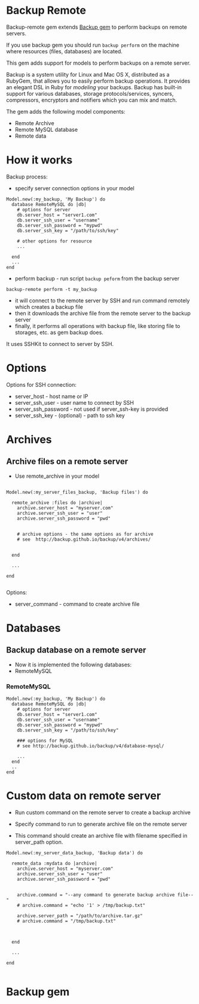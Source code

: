 Backup Remote
===========
Backup-remote gem extends [Backup gem](https://github.com/backup/backup) to perform backups on remote servers.

If you use backup gem you should run `backup perform` on the machine where resources (files, databases) are located.

This gem adds support for models to perform backups on a remote server.



Backup is a system utility for Linux and Mac OS X, distributed as a RubyGem, that allows you to easily perform backup
operations. It provides an elegant DSL in Ruby for _modeling_ your backups. 
Backup has built-in support for various databases, storage protocols/services, syncers, compressors, encryptors and notifiers which you can mix and match. 

The gem adds the following model components:
* Remote Archive
* Remote MySQL database
* Remote data




# How it works

Backup process:

* specify server connection options in your model

```
Model.new(:my_backup, 'My Backup') do
  database RemoteMySQL do |db|
    # options for server
    db.server_host = "server1.com"
    db.server_ssh_user = "username"
    db.server_ssh_password = "mypwd"
    db.server_ssh_key = "/path/to/ssh/key"
    
    # other options for resource
    ...
    
  end
  ...    
end
````

* perform backup - run script `backup peform` from the backup server
```
backup-remote perform -t my_backup
```

* it will connect to the remote server by SSH and run command remotely which creates a backup file
* then it downloads the archive file from the remote server to the backup server
* finally, it performs all operations with backup file, like storing file to storages, etc. as gem backup does.




It uses SSHKit to connect to server by SSH.



# Options

Options for SSH connection:
* server_host - host name or IP
* server_ssh_user - user name to connect by SSH
* server_ssh_password - not used if server_ssh-key is provided
* server_ssh_key - (optional) - path to ssh key



# Archives

## Archive files on a remote server

* Use remote_archive in your model


```

Model.new(:my_server_files_backup, 'Backup files') do

  remote_archive :files do |archive|
    archive.server_host = "myserver.com"
    archive.server_ssh_user = "user"
    archive.server_ssh_password = "pwd"


    # archive options - the same options as for archive
    # see  http://backup.github.io/backup/v4/archives/


  end
  
  ...
  
end  
    
```

Options:
* server_command - command to create archive file


# Databases

## Backup database on a remote server

* Now it is implemented the following databases:
* RemoteMySQL


### RemoteMySQL

```
Model.new(:my_backup, 'My Backup') do
  database RemoteMySQL do |db|
    # options for server
    db.server_host = "server1.com"
    db.server_ssh_user = "username"
    db.server_ssh_password = "mypwd"
    db.server_ssh_key = "/path/to/ssh/key"
    
    ### options for MySQL 
    # see http://backup.github.io/backup/v4/database-mysql/
    
    ...
  end
  ..
end

````



# Custom data on remote server

* Run custom command on the remote server to create a backup archive

* Specify command to run to generate archive file on the remote server

* This command should create an archive file with filename specified in server_path option.


```
Model.new(:my_server_data_backup, 'Backup data') do

  remote_data :mydata do |archive|
    archive.server_host = "myserver.com"
    archive.server_ssh_user = "user"
    archive.server_ssh_password = "pwd"
    
    
    archive.command = "--any command to generate backup archive file--"
    # archive.command = "echo '1' > /tmp/backup.txt"
    
    archive.server_path = "/path/to/archive.tar.gz"
    # archive.command = "/tmp/backup.txt"


    
  end
  
  ...
  
end  
    
```


# Backup gem
[Installation]:  http://backup.github.io/backup/v4/installation
[Release Notes]: http://backup.github.io/backup/v4/release-notes
[Documentation]: http://backup.github.io/backup/v4
